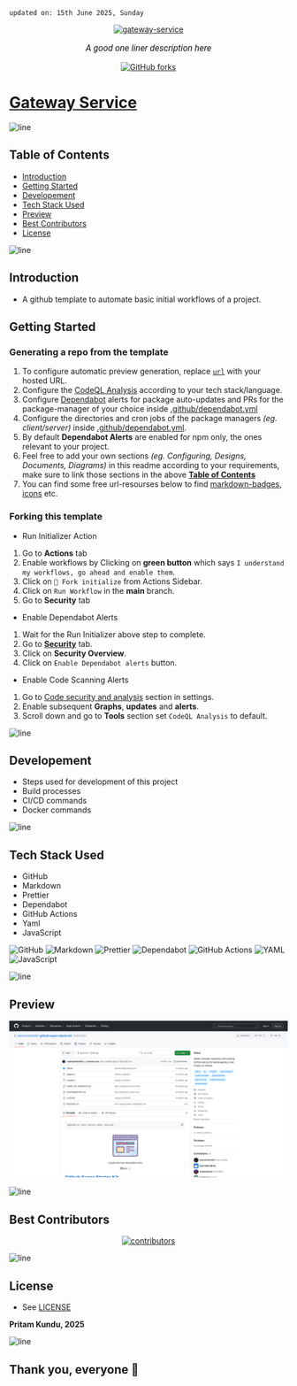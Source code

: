     updated on: 15th June 2025, Sunday

<div align=center>
    <a href="https://github.com/next-spring-kart/gateway-service">
        <img width="200" src="https://img.icons8.com/?size=1000&id=46874" alt="gateway-service">
    </a>
    <p style="font-family: roboto,calibri,serif; font-size:12pt; font-style:italic"> A good one liner description here </p>
    <a href="https://github.com/next-spring-kart/gateway-service/forks">
        <img alt="GitHub forks" src="https://img.shields.io/github/forks/next-spring-kart/gateway-service">
    </a>
</div>

# [Gateway Service](https://github.com/next-spring-kart/gateway-service)

![line]

## Table of Contents

- [Introduction](#introduction)
- [Getting Started](#getting-started)
- [Developement](#developement)
- [Tech Stack Used](#tech-stack-used)
- [Preview](#preview)
- [Best Contributors](#best-contributors)
- [License](#license)

![line]

## Introduction

- A github template to automate basic initial workflows of a project.

## Getting Started

### Generating a repo from the template

1. To configure automatic preview generation, replace [`url`](.github/take-snapshot.mjs#L5) with your hosted URL.
2. Configure the [CodeQL Analysis](.github/workflows/codeql-analysis.yml) according to your tech stack/language.
3. Configure [Dependabot](https://github.com/dependabot) alerts for package auto-updates and PRs for the package-manager
   of your choice inside [.github/dependabot.yml](.github/dependabot.yml)
4. Configure the directories and cron jobs of the package managers _(eg. client/server)_
   inside [.github/dependabot.yml](.github/dependabot.yml).
5. By default **Dependabot Alerts** are enabled for npm only, the ones relevant to your project.
6. Feel free to add your own sections _(eg. Configuring, Designs, Documents, Diagrams)_ in this readme according to your
   requirements, make sure to link those sections in the above [**Table of Contents**](#table-of-contents)
7. You can find some free url-resourses below to find [markdown-badges], [icons] etc.

### Forking this template

- Run Initializer Action

1. Go to **Actions** tab
2. Enable workflows by Clicking on **green button** which says `I understand my workflows, go ahead and enable them`.
3. Click on `🍴 Fork initialize` from Actions Sidebar.
4. Click on `Run Workflow` in the **main** branch.
5. Go to **Security** tab

- Enable Dependabot Alerts

1. Wait for the Run Initializer above step to complete.
2. Go to [**Security**](https://github.com/next-spring-kart/gateway-service/security) tab.
3. Click on **Security Overview**.
4. Click on `Enable Dependabot alerts` button.

- Enable Code Scanning Alerts

1. Go
   to [Code security and analysis](https://github.com/SrijaAdhya12/gateway-service/settings/security_analysis#code_scanning_settings)
   section in settings.
2. Enable subsequent **Graphs**, **updates** and **alerts**.
3. Scroll down and go to **Tools** section set `CodeQL Analysis` to default.

![line]

## Developement

- Steps used for development of this project
- Build processes
- CI/CD commands
- Docker commands

![line]

## Tech Stack Used

- GitHub
- Markdown
- Prettier
- Dependabot
- GitHub Actions
- Yaml
- JavaScript

![GitHub](https://img.shields.io/badge/github-%23121011.svg?style=for-the-badge&logo=github&logoColor=white) ![Markdown](https://img.shields.io/badge/markdown-%23000000.svg?style=for-the-badge&logo=markdown&logoColor=white) ![Prettier](https://img.shields.io/badge/prettier-1A2B34?style=for-the-badge&logo=prettier&logoColor=pink) ![Dependabot](https://img.shields.io/badge/dependabot-025E8C?style=for-the-badge&logo=dependabot&logoColor=white) ![GitHub Actions](https://img.shields.io/badge/github%20actions-%232671E5.svg?style=for-the-badge&logo=githubactions&logoColor=white) ![YAML](https://img.shields.io/badge/yaml-%23ffffff.svg?style=for-the-badge&logo=yaml&logoColor=151515) ![JavaScript](https://img.shields.io/badge/javascript-%23323330.svg?style=for-the-badge&logo=javascript&logoColor=%23F7DF1E)

![line]

## Preview

<picture align="center">
    <source media="(prefers-color-scheme: light)" srcset=".github/preview-light.png">
    <source media="(prefers-color-scheme: dark)" srcset=".github/preview-dark.png">
    <img src=".github/preview-light.png" alt="preview">
</picture>

![line]

## Best Contributors

<div align="center">
    <a href="https://github.com/next-spring-kart/gateway-service/graphs/contributors">
        <img src="https://contrib.rocks/image?repo=next-spring-kart/gateway-service" alt="contributors"/>
    </a>
</div>

![line]

## License

- See [LICENSE]

**Pritam Kundu, 2025**

![line]

## Thank you, everyone 💚

[icons]: https://icons8.com

[markdown-badges]: https://github.com/Ileriayo/markdown-badges

[custom-icons]: https://simpleicons.org

[line]: https://user-images.githubusercontent.com/75939390/137615281-3a875960-92cc-407f-97fe-fd2319bdb252.png

[License]: https://github.com/next-spring-kart/gateway-service/blob/main/LICENSE

<!-- 15/06/25 -->

